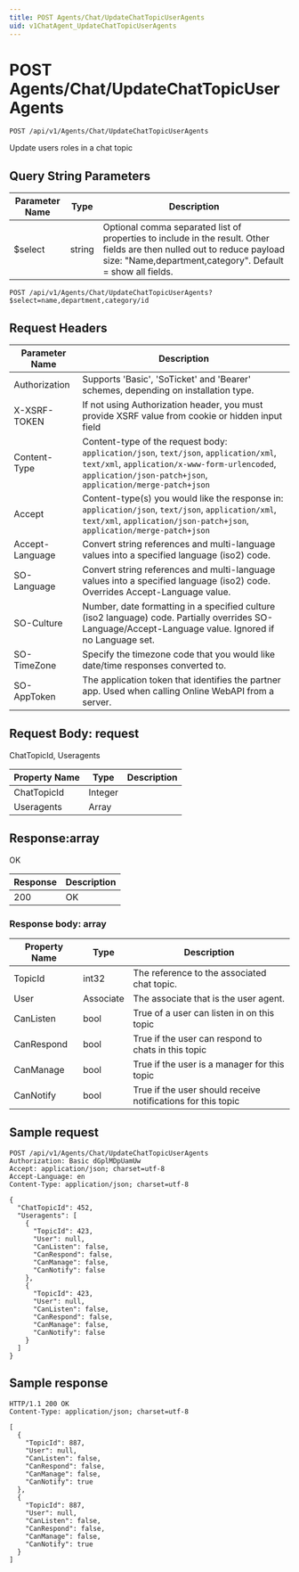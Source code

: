 ```yaml
---
title: POST Agents/Chat/UpdateChatTopicUserAgents
uid: v1ChatAgent_UpdateChatTopicUserAgents
---
```


# POST Agents/Chat/UpdateChatTopicUserAgents

```http
POST /api/v1/Agents/Chat/UpdateChatTopicUserAgents
```

Update users roles in a chat topic







## Query String Parameters

| Parameter Name | Type |  Description |
|----------------|------|--------------|
| $select | string |  Optional comma separated list of properties to include in the result. Other fields are then nulled out to reduce payload size: "Name,department,category". Default = show all fields. |

```http
POST /api/v1/Agents/Chat/UpdateChatTopicUserAgents?$select=name,department,category/id
```


## Request Headers

| Parameter Name | Description |
|----------------|-------------|
| Authorization  | Supports 'Basic', 'SoTicket' and 'Bearer' schemes, depending on installation type. |
| X-XSRF-TOKEN   | If not using Authorization header, you must provide XSRF value from cookie or hidden input field |
| Content-Type | Content-type of the request body: `application/json`, `text/json`, `application/xml`, `text/xml`, `application/x-www-form-urlencoded`, `application/json-patch+json`, `application/merge-patch+json` |
| Accept         | Content-type(s) you would like the response in: `application/json`, `text/json`, `application/xml`, `text/xml`, `application/json-patch+json`, `application/merge-patch+json` |
| Accept-Language | Convert string references and multi-language values into a specified language (iso2) code. |
| SO-Language | Convert string references and multi-language values into a specified language (iso2) code. Overrides Accept-Language value. |
| SO-Culture | Number, date formatting in a specified culture (iso2 language) code. Partially overrides SO-Language/Accept-Language value. Ignored if no Language set. |
| SO-TimeZone | Specify the timezone code that you would like date/time responses converted to. |
| SO-AppToken | The application token that identifies the partner app. Used when calling Online WebAPI from a server. |

## Request Body: request 

ChatTopicId, Useragents 

| Property Name | Type |  Description |
|----------------|------|--------------|
| ChatTopicId | Integer |  |
| Useragents | Array |  |

## Response:array

OK

| Response | Description |
|----------------|-------------|
| 200 | OK |

### Response body: array

| Property Name | Type |  Description |
|----------------|------|--------------|
| TopicId | int32 | The reference to the associated chat topic. |
| User | Associate | The associate that is the user agent. |
| CanListen | bool | True of a user can listen in on this topic |
| CanRespond | bool | True if the user can respond to chats in this topic |
| CanManage | bool | True if the user is a manager for this topic |
| CanNotify | bool | True if the user should receive notifications for this topic |

## Sample request

```http!
POST /api/v1/Agents/Chat/UpdateChatTopicUserAgents
Authorization: Basic dGplMDpUamUw
Accept: application/json; charset=utf-8
Accept-Language: en
Content-Type: application/json; charset=utf-8

{
  "ChatTopicId": 452,
  "Useragents": [
    {
      "TopicId": 423,
      "User": null,
      "CanListen": false,
      "CanRespond": false,
      "CanManage": false,
      "CanNotify": false
    },
    {
      "TopicId": 423,
      "User": null,
      "CanListen": false,
      "CanRespond": false,
      "CanManage": false,
      "CanNotify": false
    }
  ]
}
```

## Sample response

```http_
HTTP/1.1 200 OK
Content-Type: application/json; charset=utf-8

[
  {
    "TopicId": 887,
    "User": null,
    "CanListen": false,
    "CanRespond": false,
    "CanManage": false,
    "CanNotify": true
  },
  {
    "TopicId": 887,
    "User": null,
    "CanListen": false,
    "CanRespond": false,
    "CanManage": false,
    "CanNotify": true
  }
]
```